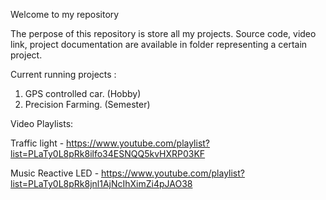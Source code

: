 Welcome to my repository 

The perpose of this repository is store all my projects. Source code, video link, project documentation are available in folder representing a certain project.

Current running projects : 
1. GPS controlled car. (Hobby) 
2. Precision Farming. (Semester)



Video Playlists: 

Traffic light - https://www.youtube.com/playlist?list=PLaTy0L8pRk8ilfo34ESNQQ5kvHXRP03KF

Music Reactive LED - https://www.youtube.com/playlist?list=PLaTy0L8pRk8jnl1AjNcIhXimZi4pJAO38
